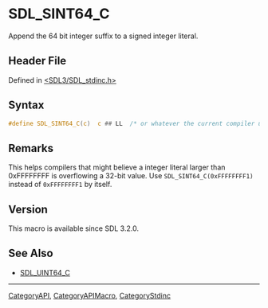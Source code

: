 # SDL_SINT64_C

Append the 64 bit integer suffix to a signed integer literal.

## Header File

Defined in [<SDL3/SDL_stdinc.h>](https://github.com/libsdl-org/SDL/blob/main/include/SDL3/SDL_stdinc.h)

## Syntax

```c
#define SDL_SINT64_C(c)  c ## LL  /* or whatever the current compiler uses. */
```

## Remarks

This helps compilers that might believe a integer literal larger than
0xFFFFFFFF is overflowing a 32-bit value. Use `SDL_SINT64_C(0xFFFFFFFF1)`
instead of `0xFFFFFFFF1` by itself.

## Version

This macro is available since SDL 3.2.0.

## See Also

- [SDL_UINT64_C](SDL_UINT64_C)

----
[CategoryAPI](CategoryAPI), [CategoryAPIMacro](CategoryAPIMacro), [CategoryStdinc](CategoryStdinc)

